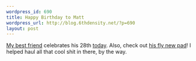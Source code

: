 ```yaml
--- 
wordpress_id: 690
title: Happy Birthday to Matt
wordpress_url: http://blog.6thdensity.net/?p=690
layout: post
---
```

<a href="http://mattwalters.net">My best friend</a> celebrates his 28th <a href="http://mattwalters.net/2007/04/17/birthday/">today</a>. Also, check out <a href="http://flickr.com/photos/mwalters/sets/72157600087267905/show/">his fly new pad</a>! I helped haul all that cool shit in there, by the way.
